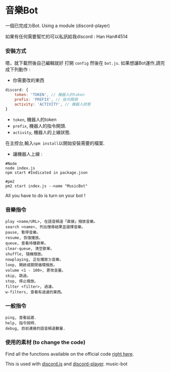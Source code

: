 # 音樂Bot
一個已完成ㄉBot. Using a module (discord-player)

如果有任何需要幫忙的可以私訊給我discord : Han Han#4514

###  安裝方式

嗯，就下載然後自己編輯就好
打開 `config` 然後在 `bot.js`.
如果想讓Bot運作,請完成下列動作 :

- 你需要改的東西

```js
discord: {
    token: 'TOKEN', // 機器人的token
    prefix: 'PREFIX', // 指令開頭
    activity: 'ACTIVITY', // 機器人狀態
}
```

- `token`, 機器人的token
- `prefix`, 機器人的指令開頭.
- `activity`, 機器人的上線狀態.

在主控台,輸入`npm install`以開始安裝需要的檔案.

- 讓機器人上線 :

```
#Node
node index.js
npm start #Indicated in package.json

#pm2
pm2 start index.js --name "MusicBot"
```

All you have to do is turn on your bot !

### 音樂指令

```
play <name/URL>, 在語音頻道「直接」撥放音樂。
search <name>, 列出搜尋結果並選擇音樂。
pause, 暫停音樂。
resume, 恢復播放。
queue, 查看待播歌單。
clear-queue, 清空歌單。
shuffle, 隨機撥放。
nowplaying, 正在播放ㄉ音樂。
loop, 開啟或關閉循環撥放。
volume <1 - 100>, 更改音量。
skip, 跳過。
stop, 停止撥放。
filter <filter>, 過濾。
w-filters, 查看有過濾的東西。
```

### 一般指令

```
ping, 查看延遲.
help, 指令說明.
debug, 目前連接的語音頻道數量.
```

### 使用的素材 (to change the code)

Find all the functions available on the official code [right here](https://github.com/Androz2091/discord-player).

This is used with [discord.js](https://www.npmjs.com/package/discord.js) and [discord-player](https://www.npmjs.com/package/discord-player).
 music-bot

